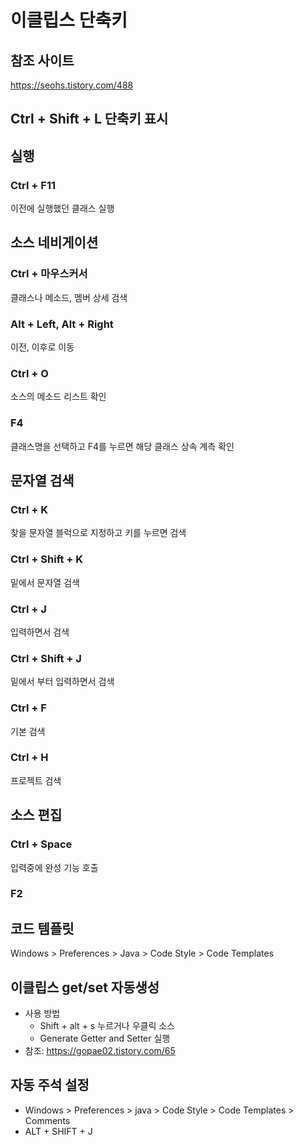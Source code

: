 # 이클립스 단축키
## 참조 사이트 
https://seohs.tistory.com/488

## Ctrl + Shift + L    단축키 표시

## 실행
### Ctrl + F11 
이전에 실행했던 클래스 실행
  
## 소스 네비게이션
### Ctrl + 마우스커서
클래스나 메소드, 멤버 상세 검색
### Alt + Left, Alt + Right
이전, 이후로 이동
### Ctrl + O 
소스의 메소드 리스트 확인 
### F4
클래스명을 선택하고 F4를 누르면 해당 클래스 상속 계측 확인 

## 문자열 검색
### Ctrl + K 
찾을 문자열 블럭으로 지정하고 키를 누르면 검색
### Ctrl + Shift + K 
밑에서 문자열 검색
### Ctrl + J
입력하면서 검색 
### Ctrl + Shift + J
밑에서 부터 입력하면서 검색  
### Ctrl + F
기본 검색

### Ctrl + H
프로젝트 검색

## 소스 편집
### Ctrl + Space
입력중에 완성 기능 호출
### F2

## 코드 템플릿 
Windows > Preferences > Java > Code Style > Code Templates


## 이클립스 get/set 자동생성
* 사용 방법
  * Shift + alt + s 누르거나 우클릭 소스
  * Generate Getter and Setter 실행 
* 참조: https://gopae02.tistory.com/65

## 자동 주석 설정
* Windows > Preferences > java > Code Style > Code Templates > Comments
* ALT + SHIFT + J
